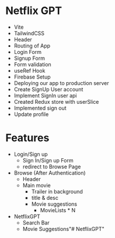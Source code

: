 # Netflix GPT

 - Vite 
 - TailwindCSS
 - Header
 - Routing of App
 - Login Form
 - Signup Form
 - Form validation
 - useRef Hook
 - Firebase Setup
 - Deploying our app to production server
 - Create SignUp User account 
 - Implement SignIn user api 
 - Created Redux store with userSlice
 - Implemented sign out
 - Update profile


# Features
- Login/Sign up
   - Sign In/Sign up Form
   - redirect to Browse Page
- Browse (After Authentication)
   - Header
   - Main movie
     - Trailer in background
     - title & desc
     - Movie suggestions
       - MovieLists * N
- NetflixGPT
   - Search Bar
   - Movie Suggestions"# NetflixGPT" 
   
